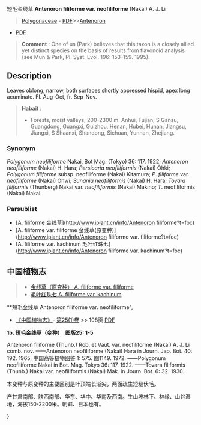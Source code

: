 短毛金线草 **Antenoron filiforme var. neofiliforme** (Nakai) A. J. Li

> [Polygonaceae](http://www.iplant.cn/info/Polygonaceae?t=foc) - [PDF](http://www.iplant.cn/foc/pdf/Polygonaceae.pdf)>>[Antenoron](http://www.iplant.cn/info/Antenoron?t=foc)
 - [PDF](http://www.iplant.cn/foc/pdf/Antenoron.pdf)


> **Comment** : 
> One of us (Park) believes that this taxon is a closely allied yet distinct species on the basis of results from flavonoid analysis (see Mun & Park, Pl. Syst. Evol. 196: 153–159. 1995).

## Description

Leaves oblong, narrow, both surfaces shortly appressed hispid, apex long acuminate. Fl. Aug-Oct, fr. Sep-Nov.


> **Habait** : 
>* Forests, moist valleys; 200-2300 m. Anhui, Fujian, S Gansu, Guangdong, Guangxi, Guizhou, Henan, Hubei, Hunan, Jiangsu, Jiangxi, S Shaanxi, Shandong, Sichuan, Yunnan, Zhejiang.

### Synonym
*Polygonum* *neofiliforme* Nakai, Bot Mag. (Tokyo) 36: 117. 1922; *Antenoron* *neofiliforme* (Nakai) H. Hara; *Persicaria* *neofiliformis* (Nakai) Ohki; *Polygonum* *filiforme* subsp. neofiliforme (Nakai) Kitamura; *P*. *filiforme* var. *neofiliforme* (Nakai) Ohwi; *Sunania* *neofiliformis* (Nakai) H. Hara; *Tovara* *filiformis* (Thunberg) Nakai var. *neofiliformis* (Nakai) Makino; *T*. neofiliformis (Nakai) Nakai.



### Parsublist

* [A.  filiforme  金线草](http://www.iplant.cn/info/Antenoron filiforme?t=foc)
* [A.  filiforme var. filiforme  金线草(原变种)](http://www.iplant.cn/info/Antenoron filiforme var. filiforme?t=foc)
* [A.  filiforme var. kachinum  毛叶红珠七](http://www.iplant.cn/info/Antenoron filiforme var. kachinum?t=foc)

## 中国植物志

> * [金线草（原变种）  A.  filiforme var. filiforme](Antenoron-filiforme-var-filiforme-金线草(原变种).md)
> * [毛叶红珠七  A.  filiforme var. kachinum](Antenoron-filiforme-var-kachinum-毛叶红珠七.md)


**短毛金线草 Antenoron filiforme var. neofiliforme",



* [《中国植物志》](http://www.iplant.cn/frps)- [第25(1)卷](http://www.iplant.cn/frps/vol/25(1)) >> 108页 [PDF](http://www.iplant.cn/frps/pdf/25(1)/108.pdf)


**1b. 短毛金线草（变种）　图版25: 1-5**

Antenoron filiforme (Thunb.) Rob. et Vaut. var. neofiliforme (Nakai) A. J. Li comb. nov. ——Antenoron neofiliforme (Nakai) Hara in Journ. Jap. Bot. 40: 192. 1965; 中国高等植物图鉴 1: 575. 图1149. 1972. ——Polygonum neofiliforme Nakai in Bot. Mag. Tokyo 36: 117. 1922. ——Tovara filiformis (Thunb.) Nakai var. neofiliformis (Nakai) Mak. in Journ. Bot. 6: 32. 1930.

本变种与原变种的主要区别是叶顶端长渐尖，两面疏生短糙伏毛。

产甘肃南部、陕西南部、华东、华中、华南及西南。生山坡林下、林缘、山谷湿地，海拔150-2200米。朝鲜、日本也有。



}